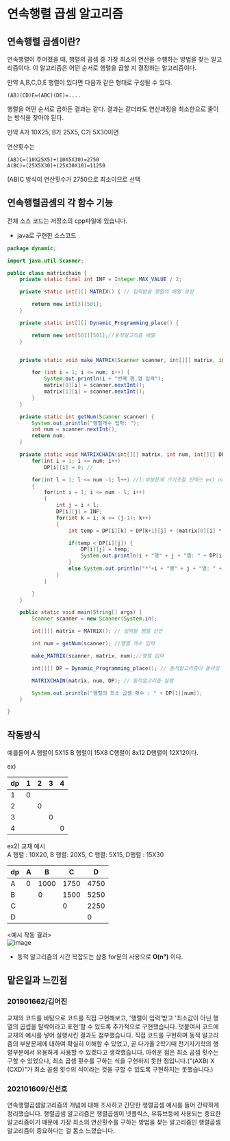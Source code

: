 # 연속행렬 곱셈 알고리즘

## 연속행렬 곱셈이란?
연속행렬이 주어졌을 때, 행렬의 곱셈 중 가장 최소의 연산을 수행하는 방법을 찾는 알고리즘이다. 이 알고리즘은 어떤 순서로 행렬을 곱할 지 결정하는 알고리즘이다.


만약 A,B,C,D,E 행렬이 있다면 다음과 같은 형태로 구성될 수 있다.

```
(AB)(CD)E=(ABC)(DE)=....
```

행렬을 어떤 순서로 곱하든 결과는 같다. 결과는 같더라도 연산과정을 최소한으로 줄이는 방식을 찾아야 된다.


만약 A가 10X25, B가 25X5, C가 5X30이면 

연산횟수는 
``` 
(AB)C=(10X25X5)+(10X5X30)=2750
A(BC)=(25X5X30)+(25X30X10)=11250
```
(AB)C 방식이 연산횟수가 2750으로 최소이므로 선택




## 연속행렬곱셈의 각 함수 기능
전체 소스 코드는 저장소의 cpp파일에 있습니다.  
 + java로 구현한 소스코드
``` java
package dynamic;

import java.util.Scanner;

public class matrixchain {
    private static final int INF = Integer.MAX_VALUE / 2;

    private static int[][] MATRIX() { // 입력받을 행렬의 배열 생성

        return new int[3][501];
    }

    private static int[][] Dynamic_Programming_place() {

        return new int[501][501];//동적알고리즘 배열
    }


    private static void make_MATRIX(Scanner scanner, int[][] matrix, int num) { // 배열 입력

        for (int i = 1; i <= num; i++) {
            System.out.println(i + "번째 행,열 입력");
            matrix[0][i] = scanner.nextInt();
            matrix[1][i] = scanner.nextInt();
        }
    }

    private static int getNum(Scanner scanner) {
        System.out.println("행렬개수 입력: ");
        int num = scanner.nextInt();
        return num;
    }

    private static void MATRIXCHAIN(int[][] matrix, int num, int[][] DP) {
        for(int i = 1; i <= num; i++)
            DP[i][i] = 0; //

        for(int l = 1; l <= num -1; l++) //l:부분문제 크기조절 인덱스 ex) num이 4면, l은 3->2->1까지
        {
            for(int i = 1; i <= num - l; i++)
            {
                int j = i + l;
                DP[i][j] = INF;
                for(int k = i; k <= (j-1); k++)
                {
                    int temp = DP[i][k] + DP[k+1][j] + (matrix[0][i] * matrix[1][k] * matrix[1][j]);

                    if(temp < DP[i][j]) {
                        DP[i][j] = temp;
                        System.out.println(i + "행" + j + "열: " + DP[i][j]);
                    }
                    else System.out.println("*"+i + "행" + j + "열: " + temp + "은 탈락*");
                }
            }

        }
    }

    public static void main(String[] args) {
        Scanner scanner = new Scanner(System.in);

        int[][] matrix = MATRIX(); // 입력할 행렬 선언

        int num = getNum(scanner); //행렬 개수 입력

        make_MATRIX(scanner, matrix, num);//행렬 입력

        int[][] DP = Dynamic_Programming_place(); // 동적알고리즘이 돌아갈 공간의 행렬 선언

        MATRIXCHAIN(matrix, num, DP); // 동적알고리즘 실행

        System.out.println("행렬의 최소 곱셈 횟수 : " + DP[1][num]);
    }

}
```



## 작동방식
예를들어 A 행렬이 5X15 B 행렬이 15X8 C행렬이 8x12 D행렬이 12X12이다.







ex)


dp|1|2|3|4|
---|---|---|---|---|
1|0||||
2||0|||
3|||0||
4||||0|

ex2) 교재 예시  
A 행렬 : 10X20, B 행렬: 20X5, C 행렬: 5X15, D행렬 : 15X30

dp |A   |B   |C   |D   |
---|----|----|----|----|
A  |0   |1000|1750|4750|
B  |    |0   |1500|5250|
C  |    |    |0   |2250|
D  |    |    |    |0   |   

<예시 작동 결과>  
![image](https://user-images.githubusercontent.com/101345032/162639704-7c6134f2-3622-4fc9-95fc-c35978536d91.PNG)


+ 동적 알고리즘의 시간 복잡도는 삼중 for문의 사용으로 __O(n³)__ 이다.


## 맡은일과 느낀점

### 201901662/김어진

교재의 코드를 바탕으로 코드를 직접 구현해보고, '행렬이 입력'받고 '최소값이 아닌 행열의 곱셉을 탈락이라고 표현'할 수 있도록 추가적으로 구현했습니다. 덧붙여서 코드에 교재의 예시를 넣어 실행시킨 결과도 첨부했습니다. 직접 코드를 구현하며 동적 알고리즘의 부분문제에 대하여 확실히 이해할 수 있었고, 곧 다가올 2학기때 전기자기학의 행렬부분에서 유용하게 사용할 수 있겠다고 생각했습니다. 아쉬운 점은 최소 곱셈 횟수는 구할 수 있었으나, 최소 곱셈 횟수를 구하는 식을 구현하지 못한 점입니다.("(AXB) X (CXD)"가 최소 곱셈 횟수의 식이라는 것을 구할 수 있도록 구현하지는 못했습니다.)

### 202101609/신선호

연속행렬곱셈알고리즘의 개념에 대해 조사하고 간단한 행렬곱셈 예시를 들어 간략하게 정리했습니다. 행렬곱셈 알고리즘은 행렬곱셈이 넷플릭스, 유튜브등에 사용되는 중요한 알고리즘이기 때문에 가장 최소의 연산횟수를 구하는 방법을 찾는 알고리즘인 행렬곱셈 알고리즘이 중요하다는 걸 몸소 느꼈습니다.


